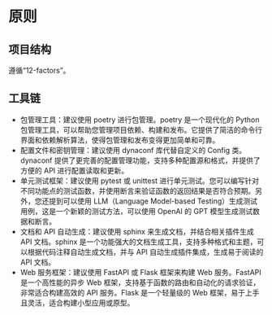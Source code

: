 # 原则

## 项目结构

遵循“12-factors”。

## 工具链

- 包管理工具：建议使用 poetry 进行包管理。poetry 是一个现代化的 Python 包管理工具，可以帮助您管理项目依赖、构建和发布。它提供了简洁的命令行界面和依赖解析算法，使得包管理和发布变得更加简单和可靠。
- 配置文件和密钥管理：建议使用 dynaconf 库代替自定义的 Config 类。dynaconf 提供了更完善的配置管理功能，支持多种配置源和格式，并提供了方便的 API 进行配置读取和更新。
- 单元测试框架：建议使用 pytest 或 unittest 进行单元测试。您可以编写针对不同功能点的测试函数，并使用断言来验证函数的返回结果是否符合预期。另外，您还提到可以使用 LLM（Language Model-based Testing）生成测试用例，这是一个新颖的测试方法，可以使用 OpenAI 的 GPT 模型生成测试数据和断言。
- 文档和 API 自动生成：建议使用 sphinx 来生成文档，并结合相关插件生成 API 文档。sphinx 是一个功能强大的文档生成工具，支持多种格式和主题，可以根据代码注释自动生成文档，并与 API 自动生成插件集成，生成易于阅读的 API 文档。
- Web 服务框架：建议使用 FastAPI 或 Flask 框架来构建 Web 服务。FastAPI 是一个高性能的异步 Web 框架，支持基于函数的路由和自动化的请求验证，非常适合构建高效的 API 服务。Flask 是一个轻量级的 Web 框架，易于上手且灵活，适合构建小型应用或原型。
